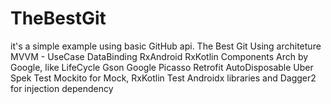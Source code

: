 # TheBestGit
it's a simple example using basic GitHub api. The Best Git Using architeture MVVM - UseCase DataBinding RxAndroid RxKotlin Components Arch by Google, like LifeCycle Gson Google Picasso Retrofit AutoDisposable Uber Spek Test Mockito for Mock, RxKotlin Test Androidx libraries and Dagger2 for injection dependency
